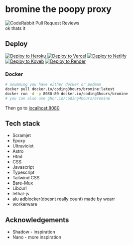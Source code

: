 # bromine the poopy proxy
![CodeRabbit Pull Request Reviews](https://img.shields.io/coderabbit/prs/github/Bromine-Labs/Bromine?utm_source=oss&utm_medium=github&utm_campaign=Bromine-Labs%2FBromine&labelColor=171717&color=FF570A&link=https%3A%2F%2Fcoderabbit.ai&label=CodeRabbit+Reviews)
<br/>
ok thats it

## Deploy

[![Deploy to Heroku](https://binbashbanana.github.io/deploy-buttons/buttons/remade/heroku.svg)](https://heroku.com/deploy/?template=https://github.com/Bromine-labs/Bromine)
[![Deploy to Vercel](https://binbashbanana.github.io/deploy-buttons/buttons/remade/vercel.svg)](https://vercel.com/new/clone?repository-url=https://github.com/Bromine-labs/Bromine)
[![Deploy to Netlify](https://binbashbanana.github.io/deploy-buttons/buttons/remade/netlify.svg)](https://app.netlify.com/start/deploy?repository=https://github.com/Bromine-labs/Bromine)
[![Deploy to Koyeb](https://binbashbanana.github.io/deploy-buttons/buttons/remade/koyeb.svg)](https://app.koyeb.com/deploy?type=git&repository=github.com/Bromine-labs/Bromine&branch=main&name=Bromine)
[![Deploy to Render](https://binbashbanana.github.io/deploy-buttons/buttons/remade/render.svg)](https://render.com/deploy?repo=https://github.com/Bromine-labs/Bromine)

### Docker

```bash
# asumming you have either docker or podman
docker pull docker.io/coding3hours/bromine:latest
docker run -d -p 8080:80 docker.io/coding3hours/bromine
# you can also use ghcr.io/coding4hours/bromine
```
Then go to [localhost:8080](http://localhost:8080)

## Tech stack
- Scramjet
- Epoxy
- Ultraviolet
- Astro
- Html
- CSS
- Javascript
- Typescript
- Tailwind CSS
- Bare-Mux
- Libcurl
- lethal-js
- alu adblocker(doesnt really count) made by wearr
- workerware


## Acknowledgements
- Shadow - inspiration
- Nano - more inspiration
